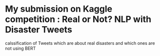 # My submission on Kaggle competition : Real or Not? NLP with Disaster Tweets
 calssification of  Tweets which are about real disasters and which ones are not using BERT
